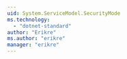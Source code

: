```yaml
---
uid: System.ServiceModel.SecurityMode
ms.technology: 
  - "dotnet-standard"
author: "Erikre"
ms.author: "erikre"
manager: "erikre"
---
```


